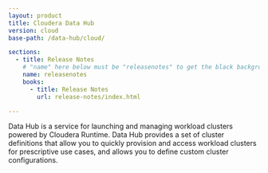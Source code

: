 ```yaml
---
layout: product
title: Cloudera Data Hub
version: cloud
base-path: /data-hub/cloud/

sections:
  - title: Release Notes
    # "name" here below must be "releasenotes" to get the black background
    name: releasenotes
    books:
      - title: Release Notes
        url: release-notes/index.html

---
```

Data Hub is a service for launching and managing workload clusters
powered by Cloudera Runtime. Data Hub provides a set of cluster
definitions that allow you to quickly provision and access workload
clusters for prescriptive use cases, and allows you to define custom
cluster configurations.
